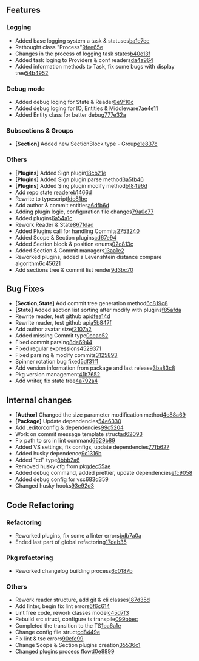 ## Features
### Logging
- Added base logging system a task & statuses[ba1e7ee](https://github.com/keindev/changelog-guru/commit/ba1e7eeb4ac0c12044cbbe4ba17337add9f4bef1)
- Rethought class "Process"[9fee65e](https://github.com/keindev/changelog-guru/commit/9fee65edb1367e2d7a0ef914612f08bfd92b409b)
- Changes in the process of logging task states[b40e13f](https://github.com/keindev/changelog-guru/commit/b40e13f2cde4fb283ecad8ab4e960fd0581dfca7)
- Added task loging to Providers & conf readers[da4a964](https://github.com/keindev/changelog-guru/commit/da4a9648e347355c44bb624dc4ffd3329309b302)
- Added information methods to Task, fix some bugs with display tree[54b4952](https://github.com/keindev/changelog-guru/commit/54b49526b1ac69bbf8c3b42cad840c01f6743ea9)
### Debug mode
- Added debug loging for State & Reader[0e9f10c](https://github.com/keindev/changelog-guru/commit/0e9f10c025b094fc2ca84c5c4f2adda7921f511e)
- Added debug loging for IO, Entities & Middleware[7ae4e11](https://github.com/keindev/changelog-guru/commit/7ae4e11d0956f95282e65c93daf829db78ed35c0)
- Added Entity class for better debug[777e32a](https://github.com/keindev/changelog-guru/commit/777e32a9082549e46c7bb6390af7bc2ca6949c4b)
### Subsections & Groups
- **[Section]** Added new SectionBlock type - Group[e1e837c](https://github.com/keindev/changelog-guru/commit/e1e837ccf41fd543af77bf2595bca97adfecb0d7)
### Others
- **[Plugins]** Added Sign plugin[18cb21e](https://github.com/keindev/changelog-guru/commit/18cb21e45693d68e6cc499aac72882d91161fac2)
- **[Plugins]** Added Sign plugin parse method[3a5fb46](https://github.com/keindev/changelog-guru/commit/3a5fb46755f9f12dd38142187f88eac7d3b81a99)
- **[Plugins]** Added Sing plugin modify method[b18496d](https://github.com/keindev/changelog-guru/commit/b18496da836d33acb38e148032716e5abe374036)
- Add repo state reader[eb1466d](https://github.com/keindev/changelog-guru/commit/eb1466da10729a4753fd936a9948551f76bd6e8a)
- Rewrite to typescript[fde81be](https://github.com/keindev/changelog-guru/commit/fde81bef20850e326cdc4651015f7473a136b623)
- Add author & commit entities[a6dfb6d](https://github.com/keindev/changelog-guru/commit/a6dfb6d6660ef32662a429fb470b34adbe1840d4)
- Adding plugin logic, configuration file changes[79a0c77](https://github.com/keindev/changelog-guru/commit/79a0c77d6d8a04af0018288d68bfda06ab5da82c)
- Added plugins[6a54a1c](https://github.com/keindev/changelog-guru/commit/6a54a1cc5268f6ff14c6ecb2de66baa19c5d430a)
- Rework Reader & State[867fdad](https://github.com/keindev/changelog-guru/commit/867fdad66ab75b656a350e9a507410312a251ace)
- Added Plugins  call for handling Сommits[2753240](https://github.com/keindev/changelog-guru/commit/27532404adba5d198f700e63054a1abe0b8120a9)
- Added Scope & Section plugins[cd67e94](https://github.com/keindev/changelog-guru/commit/cd67e94d5a6d4222631dab60540099f1497683e3)
- Added Section block & position enums[02c813c](https://github.com/keindev/changelog-guru/commit/02c813ce9e60859714358df21e9d1cd39ea18372)
- Added Section & Commit managers[13aa1e2](https://github.com/keindev/changelog-guru/commit/13aa1e2053a0fa3de4b29c6f3a74b8557d1a98f4)
- Reworked plugins, added a Levenshtein distance compare algorithm[6c45621](https://github.com/keindev/changelog-guru/commit/6c456218d0a6ccd698e56e3cb1f024e56db57844)
- Add sections tree & commit list render[9d3bc70](https://github.com/keindev/changelog-guru/commit/9d3bc7004cb591eb3c5db11b5d4c3fec5540b2cb)
## Bug Fixes
- **[Section,State]** Add commit tree generation method[6c819c8](https://github.com/keindev/changelog-guru/commit/6c819c80096fd1276185ad5d5180ada3965500e9)
- **[State]** Added section list sorting after modify with plugins[f85afda](https://github.com/keindev/changelog-guru/commit/f85afda8443a3a593dbc3220da8a78ea007a209c)
- Rewrite reader, test github api[dfea14d](https://github.com/keindev/changelog-guru/commit/dfea14d54f3a44d29bf943ea9a138538a5d7f2ae)
- Rewrite reader, test github api[a5b847f](https://github.com/keindev/changelog-guru/commit/a5b847fc992182e3377a49d7777f2d22eb3f05ef)
- Add author avatar size[f2107a2](https://github.com/keindev/changelog-guru/commit/f2107a21143370f69a1edd965e2354d040456512)
- Added missing Commit type[0ceac52](https://github.com/keindev/changelog-guru/commit/0ceac527bef36747930de4e91df52acd46017cdd)
- Fixed commit parsing[8de6944](https://github.com/keindev/changelog-guru/commit/8de6944e8ac88bc96b8a3e83117ac506f36e7736)
- Fixed regular expressions[4529371](https://github.com/keindev/changelog-guru/commit/452937153e7cd3582002c1538af00bfd23e37eed)
- Fixed parsing & modify commits[3125893](https://github.com/keindev/changelog-guru/commit/3125893812639b832e1933bec6eb616e7de62f54)
- Spinner rotation bug fixed[5df31f1](https://github.com/keindev/changelog-guru/commit/5df31f15da9d59bd71ea67d89ad7b628786589e9)
- Add version information from package and last release[3ba83c8](https://github.com/keindev/changelog-guru/commit/3ba83c818ecd0566f077b969a05c3de2279803dc)
- Pkg version management[41b7652](https://github.com/keindev/changelog-guru/commit/41b7652a3fcab0d0e812e91745897e82300b2495)
- Add writer, fix state tree[4a792a4](https://github.com/keindev/changelog-guru/commit/4a792a4e0b487611611962cd60861b794d5e0562)
## Internal сhanges
- **[Author]** Сhanged the size parameter modification method[4e88a69](https://github.com/keindev/changelog-guru/commit/4e88a6906d363e24d8a4ccec6211906bf5825658)
- **[Package]** Update dependencies[54e6330](https://github.com/keindev/changelog-guru/commit/54e63302f890edb007dd3a5911d6ae08ad62134f)
- Add .editorconfig & dependencies[99c5204](https://github.com/keindev/changelog-guru/commit/99c5204c7f1816a0aac980ff56aa2c0573cb437a)
- Work on commit message template struct[ad62093](https://github.com/keindev/changelog-guru/commit/ad62093ee283cbf772724be6779935951a57bb17)
- Fix path to src in lint command[6629b89](https://github.com/keindev/changelog-guru/commit/6629b89b82ce9262929938e8548fd884c2af13d3)
- Added VS settings, fix configs, update dependencies[77fb627](https://github.com/keindev/changelog-guru/commit/77fb62753b6e7f634805215b7253c39b8947fc48)
- Added husky dependence[9c1316b](https://github.com/keindev/changelog-guru/commit/9c1316bc9ea7f8cc0e8234ca6b2e713015b71b98)
- Added "cd" type[8bbb2a6](https://github.com/keindev/changelog-guru/commit/8bbb2a612fe2a8f52beb374c16a2d8972bc77893)
- Removed husky cfg from pkg[dec55ae](https://github.com/keindev/changelog-guru/commit/dec55ae96d4020ddae99d521bcd7f86fbfc39ad7)
- Added debug command, added prettier, update dependencies[efc9058](https://github.com/keindev/changelog-guru/commit/efc9058577e69eea9bc701c6b09931f8a22dd2d6)
- Added debug config for vsc[683d359](https://github.com/keindev/changelog-guru/commit/683d359880688c43de98a706f272107187df3023)
- Changed husky hooks[93e92d3](https://github.com/keindev/changelog-guru/commit/93e92d38234536a06423894a761e243915f05d6a)
## Code Refactoring
### Refactoring
- Reworked plugins, fix some a linter errors[bdb7a0a](https://github.com/keindev/changelog-guru/commit/bdb7a0a9cbc57c5aee3ad3b7785f4bb1be5e2c93)
- Ended last part of global refactoring[17deb35](https://github.com/keindev/changelog-guru/commit/17deb35c2e0f7b5388e97b2fb993debeb73cf72d)
### Pkg refactoring
- Reworked changelog building process[6c0187b](https://github.com/keindev/changelog-guru/commit/6c0187bca88a0d0b68767c7ceb894c7b8e105c94)
### Others
- Rework reader structure, add git & cli classes[187d35d](https://github.com/keindev/changelog-guru/commit/187d35dc1436afaa290a4a7cda4926e6eebd0c26)
- Add linter, begin fix lint errors[6f6c614](https://github.com/keindev/changelog-guru/commit/6f6c614cc5b0d700d8725a6ceeb2b4519be8b6a4)
- Lint free code, rework classes model[c45d7f3](https://github.com/keindev/changelog-guru/commit/c45d7f3aed91bb54886f21c57cf22296418c072d)
- Rebuild src struct, configure ts transpile[099bbec](https://github.com/keindev/changelog-guru/commit/099bbec3d0240870db4cfabb006a958c032e2d61)
- Completed the transition to the TS[1ba6a1e](https://github.com/keindev/changelog-guru/commit/1ba6a1e9ffb7ac6d4824005213b85f6f9e6bf5ab)
- Change config file struct[cd8449e](https://github.com/keindev/changelog-guru/commit/cd8449e71e896be695c7bb8497b068d693a56db0)
- Fix lint & tsc errors[90efe99](https://github.com/keindev/changelog-guru/commit/90efe997e7b8669d3e9a4e7239d3d9e7e61058b9)
- Change Scope & Section plugins creation[35536c1](https://github.com/keindev/changelog-guru/commit/35536c131a08bfef67aa07244cde76183ff70240)
- Changed plugins process flow[d0e8899](https://github.com/keindev/changelog-guru/commit/d0e88991159b2bda82b7805b40e5a36f0aa05f9f)